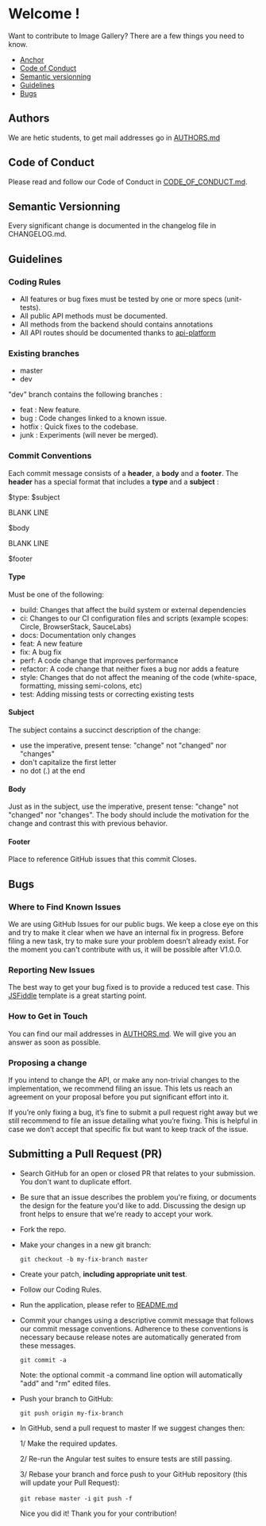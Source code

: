 # Welcome !
Want to contribute to Image Gallery? There are a few things you need to know.

- [Anchor](#anchor)
- [Code of Conduct](#conduct)
- [Semantic versionning](#versionning)
- [Guidelines](#guidelines)
- [Bugs](#bugs)

## Authors
We are hetic students, to get mail addresses go in [AUTHORS.md](https://github.com/HETIC-MT-P2021/aio-group6-proj01/blob/markdown/AUTHORS.md)

## Code of Conduct
Please read and follow our Code of Conduct in [CODE_OF_CONDUCT.md](https://github.com/HETIC-MT-P2021/aio-group6-proj01/blob/markdown/CODE_OF_CONDUCT.md).

## Semantic Versionning
Every significant change is documented in the changelog file in CHANGELOG.md.

## Guidelines

### Coding Rules
- All features or bug fixes must be tested by one or more specs (unit-tests).
- All public API methods must be documented.
- All methods from the backend should contains annotations
- All API routes should be documented thanks to [api-platform](https://api-platform.com/)

### Existing branches
- master
- dev

"dev" branch contains the following branches :
- feat      : New feature.
- bug       : Code changes linked to a known issue.
- hotfix    : Quick fixes to the codebase.
- junk      : Experiments (will never be merged).

### Commit Conventions
Each commit message consists of a **header**, a **body** and a **footer**. The **header** has a special format that includes a **type** and a **subject** :

$type: $subject

BLANK LINE

$body

BLANK LINE

$footer

#### Type
Must be one of the following:

- build: Changes that affect the build system or external dependencies
- ci: Changes to our CI configuration files and scripts (example scopes: Circle, BrowserStack, SauceLabs)
- docs: Documentation only changes
- feat: A new feature
- fix: A bug fix
- perf: A code change that improves performance
- refactor: A code change that neither fixes a bug nor adds a feature
- style: Changes that do not affect the meaning of the code (white-space, formatting, missing semi-colons, etc)
- test: Adding missing tests or correcting existing tests

#### Subject
The subject contains a succinct description of the change:

- use the imperative, present tense: "change" not "changed" nor "changes"
- don't capitalize the first letter
- no dot (.) at the end

#### Body
Just as in the subject, use the imperative, present tense: "change" not "changed" nor "changes". The body should include the motivation for the change and contrast this with previous behavior.

#### Footer
Place to reference GitHub issues that this commit Closes.

## Bugs
### Where to Find Known Issues
We are using GitHub Issues for our public bugs. We keep a close eye on this and try to make it clear when we have an internal fix in progress. Before filing a new task, try to make sure your problem doesn’t already exist. For the moment you can't contribute with us, it will be possible after V1.0.0.

### Reporting New Issues
The best way to get your bug fixed is to provide a reduced test case. This [JSFiddle](https://jsfiddle.net/) template is a great starting point.

### How to Get in Touch
You can find our mail addresses in [AUTHORS.md](https://github.com/HETIC-MT-P2021/aio-group6-proj01/blob/markdown/AUTHORS.md). We will give you an answer as soon as possible.

### Proposing a change
If you intend to change the API, or make any non-trivial changes to the implementation, we recommend filing an issue. This lets us reach an agreement on your proposal before you put significant effort into it.

If you’re only fixing a bug, it’s fine to submit a pull request right away but we still recommend to file an issue detailing what you’re fixing. This is helpful in case we don’t accept that specific fix but want to keep track of the issue.

## Submitting a Pull Request (PR)
- Search GitHub for an open or closed PR that relates to your submission. You don't want to duplicate effort.

- Be sure that an issue describes the problem you're fixing, or documents the design for the feature you'd like to add. Discussing the design up front helps to ensure that we're ready to accept your work.

- Fork the repo.

- Make your changes in a new git branch:

    ```git checkout -b my-fix-branch master```

- Create your patch, **including appropriate unit test**.

- Follow our Coding Rules.

- Run the application, please refer to [README.md](https://github.com/HETIC-MT-P2021/aio-group6-proj01/blob/master/README.md)

- Commit your changes using a descriptive commit message that follows our commit message conventions. Adherence to these conventions is necessary because release notes are automatically generated from these messages.

    ```git commit -a```

    Note: the optional commit -a command line option will automatically "add" and "rm" edited files.

- Push your branch to GitHub:

    ```git push origin my-fix-branch```

- In GitHub, send a pull request to master
    If we suggest changes then:
    
    1/ Make the required updates.

    2/ Re-run the Angular test suites to ensure tests are still passing.

    3/ Rebase your branch and force push to your GitHub repository (this will update your Pull Request):

    ```git rebase master -i```
    ```git push -f```

    Nice you did it! Thank you for your contribution!
